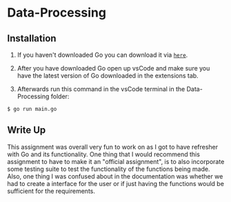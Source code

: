 # Data-Processing

## Installation

1. If you haven't downloaded Go you can download it via [`here`](https://go.dev/doc/install).
  
2. After you have downloaded Go open up vsCode and make sure you have the latest version of Go downloaded in the extensions tab.

3. Afterwards run this command in the vsCode terminal in the Data-Processing folder:

```shell
$ go run main.go
```
## Write Up

This assignment was overall very fun to work on as I got to have refresher with Go and its functionality. One thing that I would recommend this assignment to have to make it an "official assignment", is to also incorporate some testing suite to test the functionality of the functions being made. Also, one thing I was confused about in the documentation was whether we had to create a interface for the user or if just having the functions would be sufficient for the requirements. 
